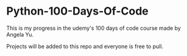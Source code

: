 # Python-100-Days-Of-Code
This is my progress in the udemy's 100 days of code course made by Angela Yu.

Projects will be added to this repo and everyone is free to pull.
